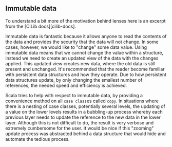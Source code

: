 ## Immutable data

To understand a bit more of the motivation behind lenses here is an excerpt from the [CILib docs][cilib-docs].

<div class="callout callout-danger">

Immutable data is fantastic because it allows anyone to read the contents
of the data and provides the security that the data will not change. In some
cases, however, we would like to "change" some data value. Using immutable
data means that we cannot change the value within a structure, instead we
need to create an updated view of the data with the changes applied. This
updated view creates new data, where the old data is still present and
unchanged. It's recommended that the reader become familiar with
persistent data structures and how they operate. Due to how persistent
data structures update, by only changing the smallest number of references,
the needed speed and efficiency is achieved.

Scala tries to help with respect to immutable data, by providing a convenience
method on all `case class`es called `copy`. In situations where there is a
nesting of case classes, potentially several levels, the updating of a value
on the lower levels results in a bubbling-up process whereby each previous
layer needs to update the reference to the new data in the lower layer.
Although this is not difficult to do, the result is very verbose and
extremely cumbersome for the user. It would be nice if this "zooming"
update process was abstracted behind a data structure that would hide and
automate the tedious process.

</div>